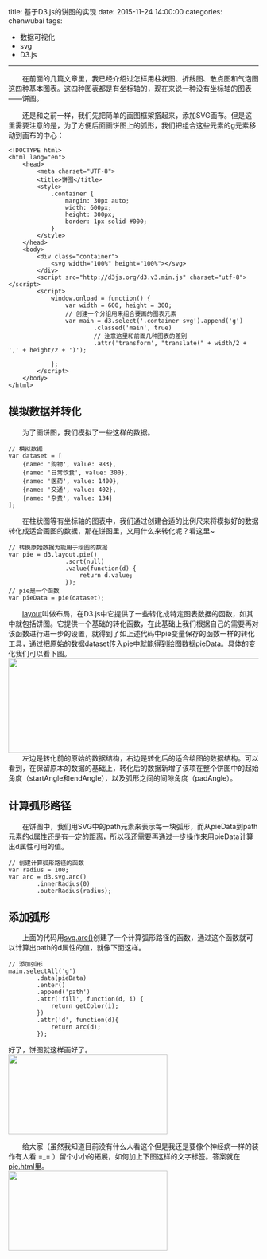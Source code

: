 title: 基于D3.js的饼图的实现
date: 2015-11-24 14:00:00
categories: chenwubai
tags:
- 数据可视化
- svg  
- D3.js
---

&emsp;&emsp;在前面的几篇文章里，我已经介绍过怎样用柱状图、折线图、散点图和气泡图这四种基本图表。这四种图表都是有坐标轴的，现在来说一种没有坐标轴的图表——饼图。  
<!-- more -->       
&emsp;&emsp;还是和之前一样，我们先把简单的画图框架搭起来，添加SVG画布。但是这里需要注意的是，为了方便后面画饼图上的弧形，我们把组合这些元素的g元素移动到画布的中心：  

	<!DOCTYPE html>
	<html lang="en">
		<head>
		    <meta charset="UTF-8">
		    <title>饼图</title>
		    <style>
		        .container {
		            margin: 30px auto;
		            width: 600px;
		            height: 300px;
		            border: 1px solid #000;
		        }
		    </style>
		</head>
		<body>
		    <div class="container">
		        <svg width="100%" height="100%"></svg>
		    </div>
		    <script src="http://d3js.org/d3.v3.min.js" charset="utf-8"></script>
		    <script>
		        window.onload = function() {
		            var width = 600, height = 300;
		            // 创建一个分组用来组合要画的图表元素
		            var main = d3.select('.container svg').append('g')
		                    .classed('main', true)
		            	    // 注意这里和前面几种图表的差别
		                    .attr('transform', "translate(" + width/2 + ',' + height/2 + ')');
		
		        };
		    </script>
		</body>
	</html>   
## 模拟数据并转化  
&emsp;&emsp;为了画饼图，我们模拟了一些这样的数据。  

	// 模拟数据
	var dataset = [
	    {name: '购物', value: 983},
	    {name: '日常饮食', value: 300},
	    {name: '医药', value: 1400},
	    {name: '交通', value: 402},
	    {name: '杂费', value: 134}
	];
&emsp;&emsp;在柱状图等有坐标轴的图表中，我们通过创建合适的比例尺来将模拟好的数据转化成适合画图的数据，那在饼图里，又用什么来转化呢？看这里~  

	// 转换原始数据为能用于绘图的数据
	var pie = d3.layout.pie()
	                .sort(null)
	                .value(function(d) {
	                    return d.value;
	                });
	// pie是一个函数    
	var pieData = pie(dataset);
&emsp;&emsp;[layout](https://github.com/mbostock/d3/wiki/Layouts)叫做布局，在D3.js中它提供了一些转化成特定图表数据的函数，如其中就包括饼图。它提供一个基础的转化函数，在此基础上我们根据自己的需要再对该函数进行进一步的设置，就得到了如上述代码中pie变量保存的函数一样的转化工具，通过把原始的数据dataset传入pie中就能得到绘图数据pieData。具体的变化我们可以看下图。  
<img src="/blog/uploads/chenwubai/d3-basicCharts-pie/dataCompare.png" width="507" height="190" />  
&emsp;&emsp;左边是转化前的原始的数据结构，右边是转化后的适合绘图的数据结构。可以看到，在保留原本的数据的基础上，转化后的数据新增了该项在整个饼图中的起始角度（startAngle和endAngle），以及弧形之间的间隙角度（padAngle）。  
## 计算弧形路径  
&emsp;&emsp;在饼图中，我们用SVG中的path元素来表示每一块弧形，而从pieData到path元素的d属性还是有一定的距离，所以我还需要再通过一步操作来用pieData计算出d属性可用的值。  

	// 创建计算弧形路径的函数
	var radius = 100;
	var arc = d3.svg.arc()
	        .innerRadius(0)
	        .outerRadius(radius);  
## 添加弧形
&emsp;&emsp;上面的代码用[svg.arc()](https://github.com/mbostock/d3/wiki/SVG-Shapes#arc)创建了一个计算弧形路径的函数，通过这个函数就可以计算出path的d属性的值，就像下面这样。  

	// 添加弧形
	main.selectAll('g')
	        .data(pieData)
	        .enter()
	        .append('path')
	        .attr('fill', function(d, i) {
	            return getColor(i);
	        })
	        .attr('d', function(d){
	            return arc(d);
	        });
好了，饼图就这样画好了。  
<img src="/blog/uploads/chenwubai/d3-basicCharts-pie/pie.png" width="320" height="160" />  

&emsp;&emsp;给大家（虽然我知道目前没有什么人看这个但是我还是要像个神经病一样的装作有人看 =_= ）留个小小的拓展，如何加上下图这样的文字标签。答案就在[pie.html](/blog/uploads/chenwubai/d3-basicCharts-pie/pie.html)里。  
<img src="/blog/uploads/chenwubai/d3-basicCharts-pie/pieWithText.png" width="320" height="160" />

